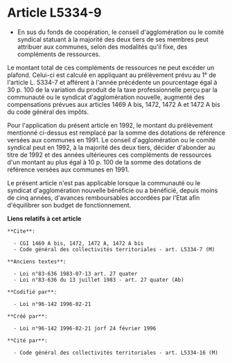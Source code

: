# Article L5334-9

- En sus du fonds de coopération, le conseil d'agglomération ou le comité syndical statuant à la majorité des deux tiers de
ses membres peut attribuer aux communes, selon des modalités qu'il fixe, des compléments de ressources.

Le montant total de ces compléments de ressources ne peut excéder un plafond. Celui-ci est calculé en appliquant au
prélèvement prévu au 1° de l'article L. 5334-7 et afférent à l'année précédente un pourcentage égal à 30 p. 100 de la
variation du produit de la taxe professionnelle perçu par la communauté ou le syndicat d'agglomération nouvelle, augmenté des
compensations prévues aux articles 1469 A bis, 1472, 1472 A et 1472 A bis du code général des impôts.

Pour l'application du présent article en 1992, le montant du prélèvement mentionné ci-dessus est remplacé par la somme des
dotations de référence versées aux communes en 1991. Le conseil d'agglomération ou le comité syndical peut en 1992, à la
majorité des deux tiers, décider d'abonder au titre de 1992 et des années ultérieures ces compléments de ressources d'un
montant au plus égal à 10 p. 100 de la somme des dotations de référence versées aux communes en 1991.

Le présent article n'est pas applicable lorsque la communauté ou le syndicat d'agglomération nouvelle bénéficie ou a
bénéficié, depuis moins de cinq années, d'avances remboursables accordées par l'Etat afin d'équilibrer son budget de
fonctionnement.

**Liens relatifs à cet article**

	**Cite**:

	  - CGI 1469 A bis, 1472, 1472 A, 1472 A bis
	  - Code général des collectivités territoriales - art. L5334-7 (M)

	**Anciens textes**:

	  - Loi n°83-636 1983-07-13 art. 27 quater
	  - Loi n°83-636 du 13 juillet 1983 - art. 27 quater (Ab)

	**Codifié par**:

	  - Loi n°96-142 1996-02-21

	**Créé par**:

	  - Loi n°96-142 1996-02-21 jorf 24 février 1996

	**Cité par**:

	  - Code général des collectivités territoriales - art. L5334-16 (M)
